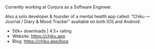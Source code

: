 Currently working at Conjura as a Software Engineer. 

Also a solo developer & founder of a mental health app called:
“Chiku — Journal / Diary & Mood Tracker” available on both IOS and Android.
- 50k+ downloads | 4.5+ rating
- Website: https://chiku.app
- Blog: https://chiku.app/blog
